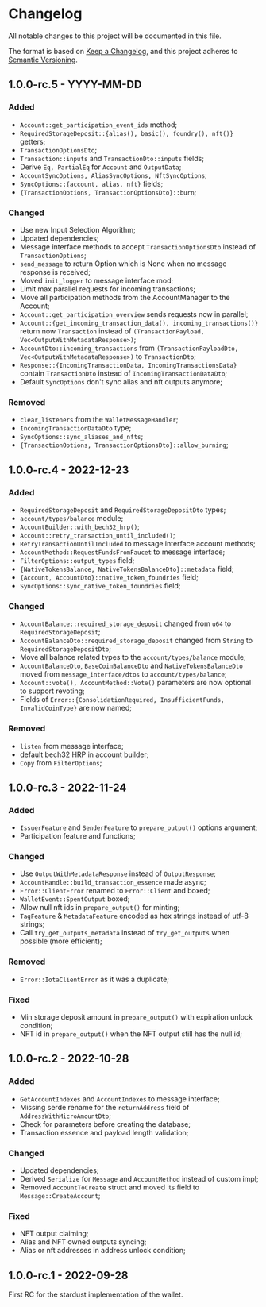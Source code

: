 # Changelog

All notable changes to this project will be documented in this file.

The format is based on [Keep a Changelog](https://keepachangelog.com/en/1.0.0/),
and this project adheres to [Semantic Versioning](https://semver.org/spec/v2.0.0.html).

<!-- ## Unreleased - YYYY-MM-DD

### Added

### Changed

### Deprecated

### Removed

### Fixed

### Security -->

## 1.0.0-rc.5 - YYYY-MM-DD

### Added

- `Account::get_participation_event_ids` method;
- `RequiredStorageDeposit::{alias(), basic(), foundry(), nft()}` getters;
- `TransactionOptionsDto`;
- `Transaction::inputs` and `TransactionDto::inputs` fields;
- Derive `Eq, PartialEq` for `Account` and `OutputData`;
- `AccountSyncOptions, AliasSyncOptions, NftSyncOptions`;
- `SyncOptions::{account, alias, nft}` fields;
- `{TransactionOptions, TransactionOptionsDto}::burn`;

### Changed

- Use new Input Selection Algorithm;
- Updated dependencies;
- Message interface methods to accept `TransactionOptionsDto` instead of `TransactionOptions`;
- `send_message` to return Option which is None when no message response is received;
- Moved `init_logger` to message interface mod;
- Limit max parallel requests for incoming transactions;
- Move all participation methods from the AccountManager to the Account;
- `Account::get_participation_overview` sends requests now in parallel;
- `Account::{get_incoming_transaction_data(), incoming_transactions()}` return now `Transaction` instead of `(TransactionPayload, Vec<OutputWithMetadataResponse>)`;
- `AccountDto::incoming_transactions` from `(TransactionPayloadDto, Vec<OutputWithMetadataResponse>)` to `TransactionDto`;
- `Response::{IncomingTransactionData, IncomingTransactionsData}` contain `TransactionDto` instead of `IncomingTransactionDataDto`;
- Default `SyncOptions` don't sync alias and nft outputs anymore;

### Removed

- `clear_listeners` from the `WalletMessageHandler`;
- `IncomingTransactionDataDto` type;
- `SyncOptions::sync_aliases_and_nfts`;
- `{TransactionOptions, TransactionOptionsDto}::allow_burning`;

## 1.0.0-rc.4 - 2022-12-23

### Added

- `RequiredStorageDeposit` and `RequiredStorageDepositDto` types;
- `account/types/balance` module;
- `AccountBuilder::with_bech32_hrp()`;
- `Account::retry_transaction_until_included()`;
- `RetryTransactionUntilIncluded` to message interface account methods;
- `AccountMethod::RequestFundsFromFaucet` to message interface;
- `FilterOptions::output_types` field;
- `{NativeTokensBalance, NativeTokensBalanceDto}::metadata` field;
- `{Account, AccountDto}::native_token_foundries` field;
- `SyncOptions::sync_native_token_foundries` field;

### Changed

- `AccountBalance::required_storage_deposit` changed from `u64` to `RequiredStorageDeposit`;
- `AccountBalanceDto::required_storage_deposit` changed from `String` to `RequiredStorageDepositDto`;
- Move all balance related types to the `account/types/balance` module;
- `AccountBalanceDto`, `BaseCoinBalanceDto` and `NativeTokensBalanceDto` moved from `message_interface/dtos` to `account/types/balance`;
- `Account::vote(), AccountMethod::Vote()` parameters are now optional to support revoting;
- Fields of `Error::{ConsolidationRequired, InsufficientFunds, InvalidCoinType}` are now named;

### Removed

- `listen` from message interface;
- default bech32 HRP in account builder;
- `Copy` from `FilterOptions`;

## 1.0.0-rc.3 - 2022-11-24

### Added

- `IssuerFeature` and `SenderFeature` to `prepare_output()` options argument;
- Participation feature and functions;

### Changed

- Use `OutputWithMetadataResponse` instead of `OutputResponse`;
- `AccountHandle::build_transaction_essence` made async;
- `Error::ClientError` renamed to `Error::Client` and boxed;
- `WalletEvent::SpentOutput` boxed;
- Allow null nft ids in `prepare_output()` for minting;
- `TagFeature` & `MetadataFeature` encoded as hex strings instead of utf-8 strings;
- Call `try_get_outputs_metadata` instead of `try_get_outputs` when possible (more efficient);

### Removed

- `Error::IotaClientError` as it was a duplicate;

### Fixed

- Min storage deposit amount in `prepare_output()` with expiration unlock condition;
- NFT id in `prepare_output()` when the NFT output still has the null id;

## 1.0.0-rc.2 - 2022-10-28

### Added

- `GetAccountIndexes` and `AccountIndexes` to message interface;
- Missing serde rename for the `returnAddress` field of `AddressWithMicroAmountDto`;
- Check for parameters before creating the database;
- Transaction essence and payload length validation;

### Changed

- Updated dependencies;
- Derived `Serialize` for `Message` and `AccountMethod` instead of custom impl;
- Removed `AccountToCreate` struct and moved its field to `Message::CreateAccount`;

### Fixed

- NFT output claiming;
- Alias and NFT owned outputs syncing;
- Alias or nft addresses in address unlock condition;

## 1.0.0-rc.1 - 2022-09-28

First RC for the stardust implementation of the wallet.

